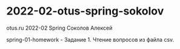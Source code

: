 # 2022-02-otus-spring-sokolov
otus.ru 2022-02 Spring Соколов Алексей

spring-01-homework - Задание 1. Чтение вопросов из файла csv.

